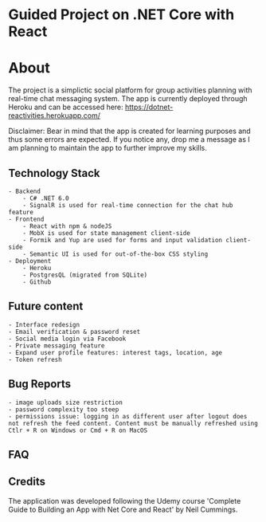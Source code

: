 # Guided Project on .NET Core with React

# About

The project is a simplictic social platform for group activities planning with real-time chat messaging system. The app is currently deployed through Heroku and can be accessed here:
https://dotnet-reactivities.herokuapp.com/

Disclaimer: Bear in mind that the app is created for learning purposes and thus some errors are expected. If you notice any, drop me a message as I am planning to maintain the app to further improve my skills.

## Technology Stack

    - Backend
        - C# .NET 6.0
        - SignalR is used for real-time connection for the chat hub feature
    - Frontend
        - React with npm & nodeJS
        - MobX is used for state management client-side
        - Formik and Yup are used for forms and input validation client-side
        - Semantic UI is used for out-of-the-box CSS styling
    - Deployment
        - Heroku
        - PostgresQL (migrated from SQLite)
        - Github

## Future content

    - Interface redesign
    - Email verification & password reset
    - Social media login via Facebook
    - Private messaging feature
    - Expand user profile features: interest tags, location, age
    - Token refresh

## Bug Reports

    - image uploads size restriction
    - password complexity too steep
    - permissions issue: logging in as different user after logout does not refresh the feed content. Content must be manually refreshed using Ctlr + R on Windows or Cmd + R on MacOS

## FAQ

## Credits

The application was developed following the Udemy course 'Complete Guide to Building an App with Net Core and React' by Neil Cummings.
